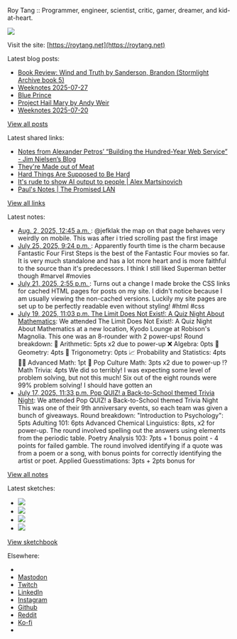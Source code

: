 Roy Tang :: Programmer, engineer, scientist, critic, gamer, dreamer, and kid-at-heart.

![](https://roytang.net/static/img/profile.jpg)

Visit the site: [https://roytang.net](https://roytang.net)

Latest blog posts:

- [Book Review: Wind and Truth by Sanderson, Brandon (Stormlight Archive book 5)](https://roytang.net/2025/08/wind-and-truth/)
- [Weeknotes 2025-07-27](https://roytang.net/2025/07/weeknotes-07-27/)
- [Blue Prince](https://roytang.net/2025/07/blue-prince/)
- [Project Hail Mary by Andy Weir](https://roytang.net/2025/07/project-hail-mary/)
- [Weeknotes 2025-07-20](https://roytang.net/2025/07/weeknotes-07-20/)

[View all posts](https://roytang.net/blog)

Latest shared links:

- [Notes from Alexander Petros’ “Building the Hundred-Year Web Service” - Jim Nielsen’s Blog](https://roytang.net/2025/07/3694fd3d835897e620af75b5baeab110/)
- [They&#x27;re Made out of Meat](https://roytang.net/2025/07/4d01b944b2df98c850f75696979603b9/)
- [Hard Things Are Supposed to Be Hard](https://roytang.net/2025/07/f5c677c2816304b778b38c0e847cd1d7/)
- [It&#x27;s rude to show AI output to people | Alex Martsinovich](https://roytang.net/2025/07/7d7319007198a6c77141b2d9ddd9e96c/)
- [Paul&#x27;s Notes | The Promised LAN](https://roytang.net/2025/07/d2081420dfd76714e8097e24b6ca3d51/)

[View all links](https://roytang.net/links)

Latest notes:

- [Aug. 2, 2025, 12:45 a.m. ](https://roytang.net/2025/08/114954517162914512/): @jefklak the map on that page behaves very weirdly on mobile. This was after i tried scrolling past the first image
- [July 25, 2025, 9:24 p.m. ](https://roytang.net/2025/07/114914090850076579/): Apparently fourth time is the charm because Fantastic Four First Steps is the best of the Fantastic Four movies so far. It is very much standalone and has a lot more heart and is more faithful to the source than it&#x27;s predecessors. I think I still liked Superman better though #marvel #movies
- [July 21, 2025, 2:55 p.m. ](https://roytang.net/2025/07/114889910848913351/): Turns out a change I made broke the CSS links for cached HTML pages for posts on my site. I didn&#x27;t notice because I am usually viewing the non-cached versions. Luckily my site pages are set up to be perfectly readable even without styling! #html #css
- [July 19, 2025, 11:03 p.m. The Limit Does Not Exist!: A Quiz Night About Mathematics](https://roytang.net/2025/07/aboutquiz-math/): We attended The Limit Does Not Exist!: A Quiz Night About Mathematics at a new location, Kyodo Lounge at Robison&#x27;s Magnolia. This one was an 8-rounder with 2 power-ups! Round breakdown: 🧮 Arithmetic: 5pts x2 due to power-up ❌ Algebra: 0pts 🔷 Geometry: 4pts 📐 Trigonometry: 0pts 📈 Probability and Statistics: 4pts 👨‍🏫 Advanced Math: 1pt 🍾 Pop Culture Math: 3pts x2 due to power-up ⁉️ Math Trivia: 4pts We did so terribly! I was expecting some level of problem solving, but not this much! Six out of the eight rounds were 99% problem solving! I should have gotten an
- [July 17, 2025, 11:33 p.m. Pop QUIZ! a Back-to-School themed Trivia Night](https://roytang.net/2025/07/popquiz-anniv9-bts/): We attended Pop QUIZ! a Back-to-School themed Trivia Night This was one of their 9th anniversary events, so each team was given a bunch of giveaways. Round breakdown: &quot;Introduction to Psychology&quot;: 5pts Adulting 101: 6pts Advanced Chemical Linguistics: 8pts, x2 for power-up. The round involved spelling out the answers using elements from the periodic table. Poetry Analysis 103: 7pts + 1 bonus point - 4 points for failed gamble. The round involved identifying if a quote was from a poem or a song, with bonus points for correctly identifying the artist or poet. Applied Guesstimations: 3pts + 2pts bonus for

[View all notes](https://roytang.net/notes)

Latest sketches:


- ![](https://roytang.net/media/cache/32/e6/32e6bccc49e8369f7e33d4b393e24821.jpg)
- ![](https://roytang.net/media/cache/6d/bb/6dbb65d9198fe1692eed00385ef079c4.jpg)
- ![](https://roytang.net/media/cache/55/78/5578c142afd534e31f9723865e041b14.jpg)
- ![](https://roytang.net/media/cache/ab/48/ab48f5f9b0480e3f07e72a0a6795f014.jpg)

[View sketchbook](https://roytang.net/albums/sketchbook)


Elsewhere:

- []()
- [Mastodon](https://indieweb.social/@roytang)
- [Twitch](https://twitch.tv/twitchyroy)
- [LinkedIn](https://www.linkedin.com/in/roytang)
- [Instagram](https://instagram.com/roytang0400)
- [Github](https://github.com/roytang)
- [Reddit](https://reddit.com/u/hungryroy)
- [Ko-fi](https://ko-fi.com/roytang)
- [](mailto:hello@roytang.net)